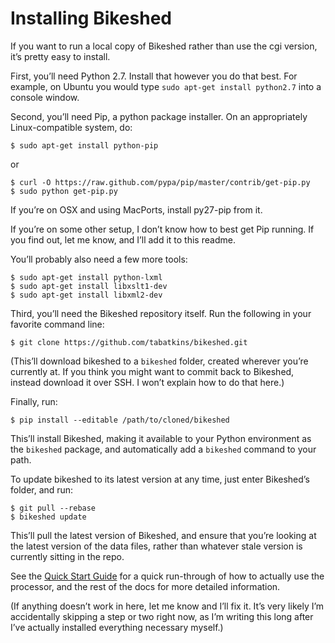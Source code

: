 Installing Bikeshed
===================

If you want to run a local copy of Bikeshed rather than use the cgi version, it’s pretty easy to install.

First, you’ll need Python 2.7.  Install that however you do that best.  For example, on Ubuntu you would type `sudo apt-get install python2.7` into a console window.

Second, you’ll need Pip, a python package installer.  On an appropriately Linux-compatible system, do:

~~~~
$ sudo apt-get install python-pip
~~~~

or

~~~~
$ curl -O https://raw.github.com/pypa/pip/master/contrib/get-pip.py
$ sudo python get-pip.py
~~~~

If you’re on OSX and using MacPorts, install py27-pip from it.

If you’re on some other setup, I don’t know how to best get Pip running.  If you find out, let me know, and I’ll add it to this readme.

You’ll probably also need a few more tools:

~~~~
$ sudo apt-get install python-lxml
$ sudo apt-get install libxslt1-dev
$ sudo apt-get install libxml2-dev
~~~~

Third, you’ll need the Bikeshed repository itself.  Run the following in your favorite command line:

~~~~
$ git clone https://github.com/tabatkins/bikeshed.git
~~~~

(This’ll download bikeshed to a `bikeshed` folder, created wherever you’re currently at.  If you think you might want to commit back to Bikeshed, instead download it over SSH. I won’t explain how to do that here.)

Finally, run:

~~~~
$ pip install --editable /path/to/cloned/bikeshed
~~~~

This’ll install Bikeshed, making it available to your Python environment as the `bikeshed` package, and automatically add a `bikeshed` command to your path.

To update bikeshed to its latest version at any time, just enter Bikeshed’s folder, and run:

~~~~
$ git pull --rebase
$ bikeshed update
~~~~

This’ll pull the latest version of Bikeshed, and ensure that you’re looking at the latest version of the data files, rather than whatever stale version is currently sitting in the repo.

See the [Quick Start Guide](quick-start.md) for a quick run-through of how to actually use the processor, and the rest of the docs for more detailed information.

(If anything doesn’t work in here, let me know and I’ll fix it.  It’s very likely I’m accidentally skipping a step or two right now, as I’m writing this long after I’ve actually installed everything necessary myself.)